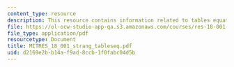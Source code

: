 ```yaml
---
content_type: resource
description: This resource contains information related to tables equations.
file: https://ol-ocw-studio-app-qa.s3.amazonaws.com/courses/res-18-001-calculus-online-textbook-spring-2005/d2169e2bb14af9ad8ccb1f0fabc04d5b_MITRES_18_001_strang_tableseq.pdf
file_type: application/pdf
resourcetype: Document
title: MITRES_18_001_strang_tableseq.pdf
uid: d2169e2b-b14a-f9ad-8ccb-1f0fabc04d5b
---
```

